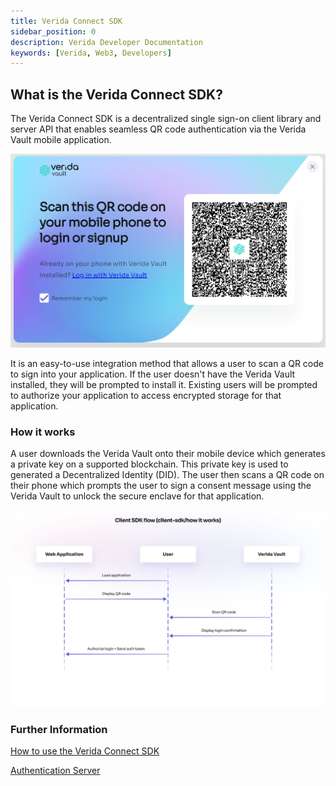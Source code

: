 ```yaml
---
title: Verida Connect SDK
sidebar_position: 0
description: Verida Developer Documentation
keywords: [Verida, Web3, Developers]
---
```



## What is the Verida Connect  SDK?

The Verida Connect SDK is a decentralized single sign-on client library and server API that enables seamless QR code authentication via the Verida Vault mobile application.

![QR_modal.png](QR_modal.png)

It is an easy-to-use integration method that allows a user to scan a QR code to sign into your application. If the user doesn't have the Verida Vault installed, they will be prompted to install it. Existing users will be prompted to authorize your application to access encrypted storage for that 
application.

### How it works

A user downloads the Verida Vault onto their mobile device which generates a private key on a supported blockchain. This private key is used to generated a Decentralized Identity (DID). The user then scans a QR code on their phone which prompts the user to sign a consent message using the Verida Vault to unlock the secure enclave for that application.

![sso_overview.png](sso_overview.png)

### Further Information

[How to use the Verida Connect SDK](how-to-use-the-sso-sdk.md)

[Authentication Server](the-sso-authentication-server.md)
